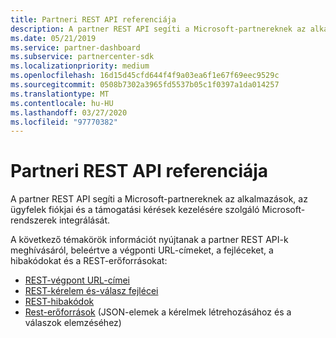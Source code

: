 ```yaml
---
title: Partneri REST API referenciája
description: A partner REST API segíti a Microsoft-partnereknek az alkalmazások, az ügyfelek fiókjai és a támogatási kérések kezelésére szolgáló Microsoft-rendszerek integrálását.
ms.date: 05/21/2019
ms.service: partner-dashboard
ms.subservice: partnercenter-sdk
ms.localizationpriority: medium
ms.openlocfilehash: 16d15d45cfd644f4f9a03ea6f1e67f69eec9529c
ms.sourcegitcommit: 0508b7302a3965fd5537b05c1f0397a1da014257
ms.translationtype: MT
ms.contentlocale: hu-HU
ms.lasthandoff: 03/27/2020
ms.locfileid: "97770382"
---
```

# <a name="partner-rest-api-reference"></a>Partneri REST API referenciája

A partner REST API segíti a Microsoft-partnereknek az alkalmazások, az ügyfelek fiókjai és a támogatási kérések kezelésére szolgáló Microsoft-rendszerek integrálását.

A következő témakörök információt nyújtanak a partner REST API-k meghívásáról, beleértve a végponti URL-címeket, a fejléceket, a hibakódokat és a REST-erőforrásokat:

* [REST-végpont URL-címei](rest-urls.md)
* [REST-kérelem és-válasz fejlécei](headers.md)
* [REST-hibakódok](error-codes.md)
* [Rest-erőforrások](rest-resources.md) (JSON-elemek a kérelmek létrehozásához és a válaszok elemzéséhez)